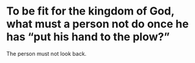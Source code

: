 # To be fit for the kingdom of God, what must a person not do once he has “put his hand to the plow?”

The person must not look back.
